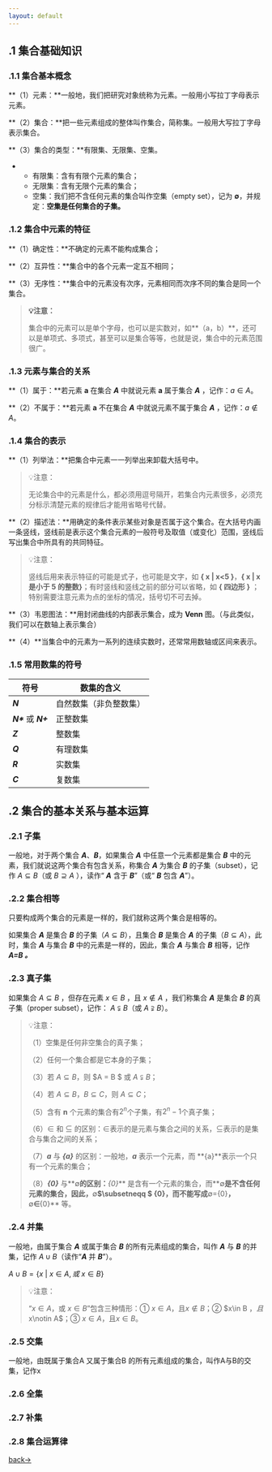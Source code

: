 ```yaml
---
layout: default
---
```


## .1 集合基础知识

### .1.1 集合基本概念

**（1）元素：**一般地，我们把研究对象统称为元素。一般用小写拉丁字母表示元素。

**（2）集合：**把一些元素组成的整体叫作集合，简称集。一般用大写拉丁字母表示集合。

**（3）集合的类型：**有限集、无限集、空集。

- - 有限集：含有有限个元素的集合；
  - 无限集：含有无限个元素的集合；
  - 空集：我们把不含任何元素的集合叫作空集（empty set），记为 **∅**，并规定：**空集是任何集合的子集。**



### .1.2 集合中元素的特征

**（1）确定性：**不确定的元素不能构成集合；

**（2）互异性：**集合中的各个元素一定互不相同；

**（3）无序性：**集合中的元素没有次序，元素相同而次序不同的集合是同一个集合。

> **💡注意：**
>
> 集合中的元素可以是单个字母，也可以是实数对，如**（a，b）**，还可以是单项式、多项式，甚至可以是集合等等，也就是说，集合中的元素范围很广。



### .1.3 元素与集合的关系

**（1）属于：**若元素 **a** 在集合 ***A*** 中就说元素 **a** 属于集合 ***A*** ，记作：$a \in A$。

**（2）不属于：**若元素 **a** 不在集合 ***A*** 中就说元素不属于集合 ***A*** ，记作：$a \notin A$。



### .1.4 集合的表示

**（1）列举法：**把集合中元素一一列举出来卸载大括号中。

> 💡注意：
>
> 无论集合中的元素是什么，都必须用逗号隔开，若集合内元素很多，必须充分标示清楚元素的规律后才能用省略号代替。

**（2）描述法：**用确定的条件表示某些对象是否属于这个集合。在大括号内画一条竖线，竖线前是表示这个集合元素的一般符号及取值（或变化）范围，竖线后写出集合中所具有的共同特征。

> 💡注意：
>
> 竖线后用来表示特征的可能是式子，也可能是文字，如 **{ x | x<5 }**，**{ x | x 是小于 5 的整数}**；有时竖线和竖线之前的部分可以省略，如 **{ 四边形 }** ；特别需要注意元素为点的坐标的情况，括号切不可去掉。

**（3）韦恩图法：**用封闭曲线的内部表示集合，成为 **Venn** 图。（与此类似，我们可以在数轴上表示集合）

**（4）**当集合中的元素为一系列的连续实数时，还常常用数轴或区间来表示。



### .1.5 常用数集的符号

| **符号**              | **数集的含义**         |
| --------------------- | ---------------------- |
| ***N***               | 自然数集（非负整数集） |
| ***N\**** 或 ***N+*** | 正整数集               |
| ***Z***               | 整数集                 |
| ***Q***               | 有理数集               |
| ***R***               | 实数集                 |
| ***C***               | 复数集                 |



## .2 集合的基本关系与基本运算

### .2.1 子集

一般地，对于两个集合 ***A***、***B***，如果集合 ***A*** 中任意一个元素都是集合 ***B*** 中的元素，我们就说这两个集合有包含关系，称集合 ***A*** 为集合 ***B*** 的子集（subset），记作 $A \subseteq B$（或 $B \supseteq A$ ），读作“ ***A*** 含于 ***B***”（或“ ***B*** 包含 ***A***”）。



### .2.2 集合相等

只要构成两个集合的元素是一样的，我们就称这两个集合是相等的。

如果集合 ***A*** 是集合 ***B*** 的子集（$A \subseteq B$），且集合 ***B*** 是集合 ***A*** 的子集（$B \subseteq A$），此时，集合 ***A*** 与集合 ***B*** 中的元素是一样的，因此，集合 ***A*** 与集合 ***B*** 相等，记作 ***A=B 。***



### .2.3 真子集

如果集合 $A \subseteq B$ ，但存在元素 $x\in B$ ，且 $x\notin A$ ，我们称集合 ***A*** 是集合 ***B*** 的真子集（proper subset），记作： $A\subsetneqq B$（或 $A\supsetneqq B$）。

> 💡注意：
>
> （1）空集是任何非空集合的真子集；
>
> （2）任何一个集合都是它本身的子集；
>
> （3）若 $A \subseteq B$，则 $A = B $ 或 $A\subsetneqq B$；
>
> （4）若 $A \subseteq B$，$B \subseteq C$，则 $A \subseteq C$；
>
> （5）含有 **n** 个元素的集合有$2^n$个子集，有$2^n-1$个真子集；
>
> （6）$\in$ 和 $\subseteq$ 的区别：$\in$表示的是元素与集合之间的关系，$\subseteq$表示的是集合与集合之间的关系；
>
> （7）***a*** 与 ***{a}*** 的区别：一般地，***a*** 表示一个元素，而 **{a}**表示一个只有一个元素的集合；
>
> （8）***{0}*** 与**∅**的区别：***{0}*** 是含有一个元素的集合，而**∅**是不含任何元素的集合，因此，**∅**$\subsetneqq  $ **{0}**，而不能写成**∅$=${0}**，**∅**$\in$**{0}** 等。



### .2.4 并集

一般地，由属于集合 ***A*** 或属于集合 ***B*** 的所有元素组成的集合，叫作 ***A*** 与 ***B*** 的并集，记作 $A \cup B$（读作“***A*** 并 ***B***”）。

$A \cup B=\{x\ |\ x\in A,或\ x\in B \}$

> 💡注意：
>
> “$x\in A$，或 $x\in B$”包含三种情形：① $x\in A$，且$x\notin B$；② $x\in B $，且$x\notin A$；③ $x\in A$，且$x\in B$。



### .2.5 交集

一般地，由既属于集合A 又属于集合B 的所有元素组成的集合，叫作A与B的交集，记作x



### .2.6 全集



### .2.7 补集



### .2.8 集合运算律







[back→](https://xiangblq.github.io/wenzhai/pages/biji/jichu/biji/shuxue/%E9%AB%98%E4%B8%AD%E6%95%B0%E5%AD%A6%E5%9F%BA%E7%A1%80.html)